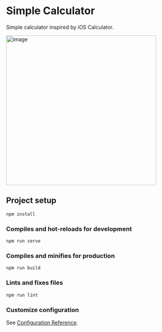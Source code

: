 # Simple Calculator

Simple calculator inspired by iOS Calculator.

<img width="407" alt="image" src="https://user-images.githubusercontent.com/69514284/151041204-57746d73-7c21-441c-b053-a4c8f4e1268e.png">


## Project setup

```
npm install
```

### Compiles and hot-reloads for development

```
npm run serve
```

### Compiles and minifies for production

```
npm run build
```

### Lints and fixes files

```
npm run lint
```

### Customize configuration

See [Configuration Reference](https://cli.vuejs.org/config/).
